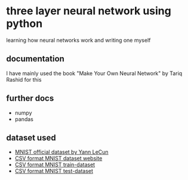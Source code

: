 # three layer neural network using python
learning how neural networks work and writing one myself

## documentation
I have mainly used the book "Make Your Own Neural Network" by Tariq Rashid for this

## further docs 

- numpy
- pandas

## dataset used
- [MNIST official dataset by Yann LeCun](http://yann.lecun.com/exdb/mnist/)
- [CSV format MNIST dataset website](http://pjreddie.com/projects/mnist-in-csv/)
- [CSV format MNIST train-dataset](http://www.pjreddie.com/media/files/mnist_train.csv)
- [CSV format MNIST test-dataset](http://www.pjreddie.com/media/files/mnist_test.csv)
